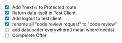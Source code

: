 - [x] Add ?next=/ to Protected route
- [x] Return data itself in Test Client 
- [x] Add logout to test client
- [x] rename all "code review request" to "code review"
- [ ] add dataloader everywhere(i mean where needs)
- [ ] Compelete Offer